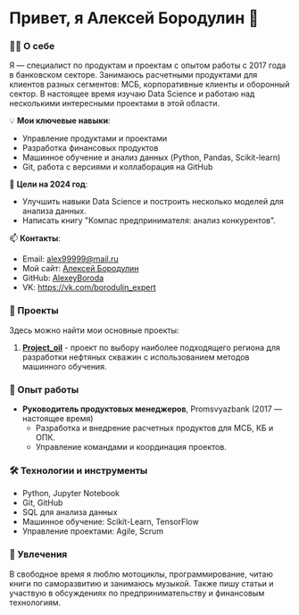 # Привет, я Алексей Бородулин 👋

### 👨‍💻 О себе
Я — специалист по продуктам и проектам с опытом работы с 2017 года в банковском секторе. Занимаюсь расчетными продуктами для клиентов разных сегментов: МСБ, корпоративные клиенты и оборонный сектор. В настоящее время изучаю Data Science и работаю над несколькими интересными проектами в этой области.

💡 **Мои ключевые навыки**:
- Управление продуктами и проектами
- Разработка финансовых продуктов
- Машинное обучение и анализ данных (Python, Pandas, Scikit-learn)
- Git, работа с версиями и коллаборация на GitHub

🎯 **Цели на 2024 год**:
- Улучшить навыки Data Science и построить несколько моделей для анализа данных.
- Написать книгу "Компас предпринимателя: анализ конкурентов".

📫 **Контакты**:
- Email: alex99999@mail.ru
- Мой сайт: [Алексей Бородулин](https://borodulin.expert)
- GitHub: [AlexeyBoroda](https://github.com/AlexeyBoroda)
- VK: https://vk.com/borodulin_expert

### 📂 Проекты
Здесь можно найти мои основные проекты:

1. [**Project_oil**](https://github.com/AlexeyBoroda/Project_oil) - проект по выбору наиболее подходящего региона для разработки нефтяных скважин с использованием методов машинного обучения.


### 💼 Опыт работы
- **Руководитель продуктовых менеджеров**, Promsvyazbank (2017 — настоящее время)
  - Разработка и внедрение расчетных продуктов для МСБ, КБ и ОПК.
  - Управление командами и координация проектов.

### 🛠 Технологии и инструменты
- Python, Jupyter Notebook
- Git, GitHub
- SQL для анализа данных
- Машинное обучение: Scikit-Learn, TensorFlow
- Управление проектами: Agile, Scrum

### 🎸 Увлечения
В свободное время я люблю мотоциклы, программирование, читаю книги по саморазвитию и занимаюсь музыкой. Также пишу статьи и участвую в обсуждениях по предпринимательству и финансовым технологиям.

